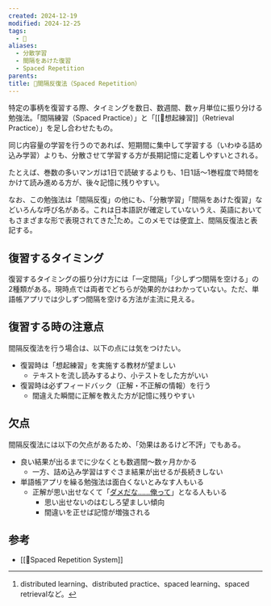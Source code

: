 ```yaml
---
created: 2024-12-19
modified: 2024-12-25
tags:
  - 📝
aliases:
  - 分散学習
  - 間隔をあけた復習
  - Spaced Repetition
parents: 
title: 📝間隔反復法（Spaced Repetition）
---
```

特定の事柄を復習する際、タイミングを数日、数週間、数ヶ月単位に振り分ける勉強法。「間隔練習（Spaced Practice）」と「[[📝想起練習]]（Retrieval Practice）」を足し合わせたもの。

同じ内容量の学習を行うのであれば、短期間に集中して学習する（いわゆる詰め込み学習）よりも、分散させて学習する方が長期記憶に定着しやすいとされる。

たとえば、巻数の多いマンガは1日で読破するよりも、1日1話〜1巻程度で時間をかけて読み進める方が、後々記憶に残りやすい。

なお、この勉強法は「間隔反復」の他にも、「分散学習」「間隔をあけた復習」などいろんな呼び名がある。これは日本語訳が確定していないうえ、英語においてもさまざまな形で表現されてきた[^alternatives]ため。このメモでは便宜上、間隔反復法と表記する。

[^alternatives]: distributed learning、distributed practice、spaced learning、spaced retrievalなど。

## 復習するタイミング
復習するタイミングの振り分け方には「一定間隔」「少しずつ間隔を空ける」の2種類がある。現時点では両者でどちらが効果的かはわかっていない。ただ、単語帳アプリでは少しずつ間隔を空ける方法が主流に見える。

## 復習する時の注意点
間隔反復法を行う場合は、以下の点には気をつけたい。
- 復習時は「想起練習」を実施する教材が望ましい
	- テキストを流し読みするより、小テストをした方がいい
- 復習時は必ずフィードバック（正解・不正解の情報）を行う
	- 間違えた瞬間に正解を教えた方が記憶に残りやすい

## 欠点
間隔反復法には以下の欠点があるため、「効果はあるけど不評」でもある。
- 良い結果が出るまでに少なくとも数週間〜数ヶ月かかる
	- 一方、詰め込み学習はすぐさま結果が出せるが長続きしない
- 単語帳アプリを繰る勉強法は面白くないとみなす人もいる
	- 正解が思い出せなくて「[ダメだな……俺って](https://dic.pixiv.net/a/%E3%82%AB%E3%82%A4%E3%83%AB%E3%83%BB%E3%83%8F%E3%82%A4%E3%83%89)」となる人もいる
		- 思い出せないのはむしろ望ましい傾向
		- 間違いを正せば記憶が増強される

## 参考
- [[📝Spaced Repetition System]]